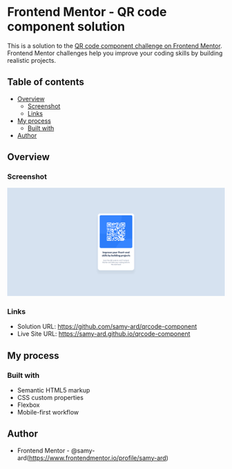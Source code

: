 # Frontend Mentor - QR code component solution

This is a solution to the [QR code component challenge on Frontend Mentor](https://www.frontendmentor.io/challenges/qr-code-component-iux_sIO_H). Frontend Mentor challenges help you improve your coding skills by building realistic projects. 

## Table of contents

- [Overview](#overview)
  - [Screenshot](#screenshot)
  - [Links](#links)
- [My process](#my-process)
  - [Built with](#built-with)
- [Author](#author)


## Overview

### Screenshot

![](./screenshot.png)

### Links

- Solution URL: https://github.com/samy-ard/qrcode-component
- Live Site URL: https://samy-ard.github.io/qrcode-component

## My process

### Built with

- Semantic HTML5 markup
- CSS custom properties
- Flexbox
- Mobile-first workflow

## Author

- Frontend Mentor - @samy-ard(https://www.frontendmentor.io/profile/samy-ard)
